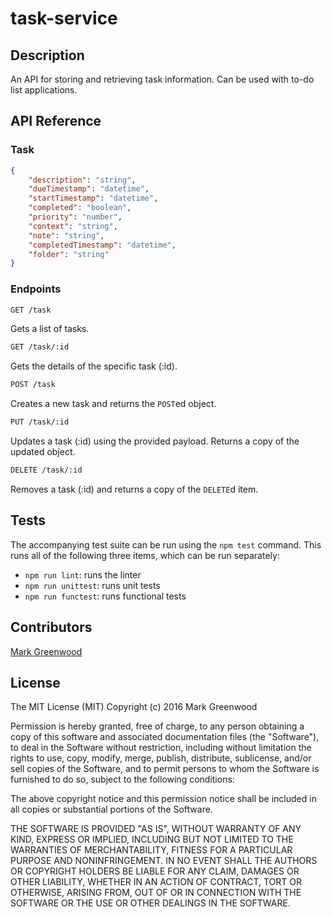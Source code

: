 # task-service

## Description

An API for storing and retrieving task information. 
Can be used with to-do list applications.

## API Reference

### Task

```json
{
    "description": "string",
    "dueTimestamp": "datetime",
    "startTimestamp": "datetime",
    "completed": "boolean",
    "priority": "number",
    "context": "string",
    "note": "string",
    "completedTimestamp": "datetime",
    "folder": "string"
}
```

### Endpoints

```rest
GET /task
```
Gets a list of tasks.
```rest
GET /task/:id
```
Gets the details of the specific task (:id).
```rest
POST /task
```
Creates a new task and returns the `POST`ed object.
```rest
PUT /task/:id
```
Updates a task (:id) using the provided payload. Returns a copy of the updated object.
```rest
DELETE /task/:id
```
Removes a task (:id) and returns a copy of the `DELETE`d item.

## Tests

The accompanying test suite can be run using the `npm test` command.
This runs all of the following three items, which can be run separately:
- `npm run lint`: runs the linter
- `npm run unittest`: runs unit tests
- `npm run functest`: runs functional tests

## Contributors

[Mark Greenwood](https://github.com/markgreenwood)

## License

The MIT License (MIT)
Copyright (c) 2016 Mark Greenwood

Permission is hereby granted, free of charge, to any person obtaining a copy of this software and associated documentation files (the "Software"), to deal in the Software without restriction, including without limitation the rights to use, copy, modify, merge, publish, distribute, sublicense, and/or sell copies of the Software, and to permit persons to whom the Software is furnished to do so, subject to the following conditions:

The above copyright notice and this permission notice shall be included in all copies or substantial portions of the Software.

THE SOFTWARE IS PROVIDED "AS IS", WITHOUT WARRANTY OF ANY KIND, EXPRESS OR IMPLIED, INCLUDING BUT NOT LIMITED TO THE WARRANTIES OF MERCHANTABILITY, FITNESS FOR A PARTICULAR PURPOSE AND NONINFRINGEMENT. IN NO EVENT SHALL THE AUTHORS OR COPYRIGHT HOLDERS BE LIABLE FOR ANY CLAIM, DAMAGES OR OTHER LIABILITY, WHETHER IN AN ACTION OF CONTRACT, TORT OR OTHERWISE, ARISING FROM, OUT OF OR IN CONNECTION WITH THE SOFTWARE OR THE USE OR OTHER DEALINGS IN THE SOFTWARE.
